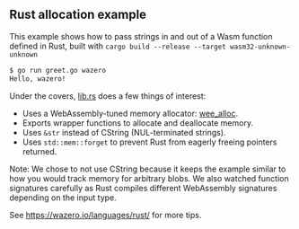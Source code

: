 ## Rust allocation example

This example shows how to pass strings in and out of a Wasm function defined
in Rust, built with `cargo build --release --target wasm32-unknown-unknown`

```bash
$ go run greet.go wazero
Hello, wazero!
```

Under the covers, [lib.rs](testdata/src/lib.rs) does a few things of interest:
* Uses a WebAssembly-tuned memory allocator: [wee_alloc](https://github.com/rustwasm/wee_alloc).
* Exports wrapper functions to allocate and deallocate memory.
* Uses `&str` instead of CString (NUL-terminated strings).
* Uses `std::mem::forget` to prevent Rust from eagerly freeing pointers returned.

Note: We chose to not use CString because it keeps the example similar to how
you would track memory for arbitrary blobs. We also watched function signatures
carefully as Rust compiles different WebAssembly signatures depending on the
input type.

See https://wazero.io/languages/rust/ for more tips.
